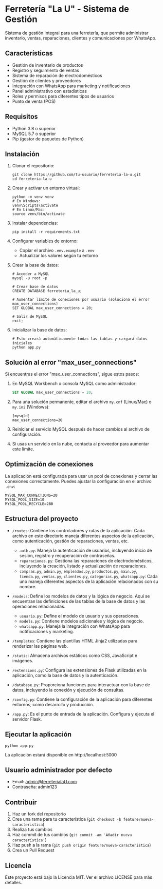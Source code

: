 # Ferretería "La U" - Sistema de Gestión

Sistema de gestión integral para una ferretería, que permite administrar inventario, ventas, reparaciones, clientes y comunicaciones por WhatsApp.

## Características

- Gestión de inventario de productos
- Registro y seguimiento de ventas
- Sistema de reparación de electrodomésticos
- Gestión de clientes y proveedores
- Integración con WhatsApp para marketing y notificaciones
- Panel administrativo con estadísticas
- Roles y permisos para diferentes tipos de usuarios
- Punto de venta (POS)

## Requisitos

- Python 3.8 o superior
- MySQL 5.7 o superior
- Pip (gestor de paquetes de Python)

## Instalación

1. Clonar el repositorio:
   ```
   git clone https://github.com/tu-usuario/ferreteria-la-u.git
   cd ferreteria-la-u
   ```

2. Crear y activar un entorno virtual:
   ```
   python -m venv venv
   # En Windows:
   venv\Scripts\activate
   # En Linux/Mac:
   source venv/bin/activate
   ```

3. Instalar dependencias:
   ```
   pip install -r requirements.txt
   ```

4. Configurar variables de entorno:
   - Copiar el archivo `.env.example` a `.env`
   - Actualizar los valores según tu entorno

5. Crear la base de datos:
   ```
   # Acceder a MySQL
   mysql -u root -p
   
   # Crear base de datos
   CREATE DATABASE ferreteria_la_u;
   
   # Aumentar límite de conexiones por usuario (soluciona el error max_user_connections)
   SET GLOBAL max_user_connections = 20;
   
   # Salir de MySQL
   exit;
   ```

6. Inicializar la base de datos:
   ```
   # Esto creará automáticamente todas las tablas y cargará datos iniciales
   python app.py
   ```

## Solución al error "max_user_connections"

Si encuentras el error "max_user_connections", sigue estos pasos:

1. En MySQL Workbench o consola MySQL como administrador:
   ```sql
   SET GLOBAL max_user_connections = 20;
   ```

2. Para una solución permanente, editar el archivo `my.cnf` (Linux/Mac) o `my.ini` (Windows):
   ```
   [mysqld]
   max_user_connections=20
   ```

3. Reiniciar el servicio MySQL después de hacer cambios al archivo de configuración.

4. Si usas un servicio en la nube, contacta al proveedor para aumentar este límite.

## Optimización de conexiones

La aplicación está configurada para usar un pool de conexiones y cerrar las conexiones correctamente. Puedes ajustar la configuración en el archivo `.env`:

```
MYSQL_MAX_CONNECTIONS=20
MYSQL_POOL_SIZE=10
MYSQL_POOL_RECYCLE=280
```

## Estructura del proyecto

- `/routes`: Contiene los controladores y rutas de la aplicación. Cada archivo en este directorio maneja diferentes aspectos de la aplicación, como autenticación, gestión de reparaciones, ventas, etc.
  - `auth.py`: Maneja la autenticación de usuarios, incluyendo inicio de sesión, registro y recuperación de contraseñas.
  - `reparaciones.py`: Gestiona las reparaciones de electrodomésticos, incluyendo la creación, listado y actualización de reparaciones.
  - `compras.py`, `admin.py`, `empleados.py`, `productos.py`, `main.py`, `tienda.py`, `ventas.py`, `clientes.py`, `categorias.py`, `whatsapp.py`: Cada uno maneja diferentes aspectos de la aplicación relacionados con su nombre.

- `/models`: Define los modelos de datos y la lógica de negocio. Aquí se encuentran las definiciones de las tablas de la base de datos y las operaciones relacionadas.
  - `usuario.py`: Define el modelo de usuario y sus operaciones.
  - `models.py`: Contiene modelos adicionales y lógica de negocio.
  - `whatsapp.py`: Maneja la integración con WhatsApp para notificaciones y marketing.

- `/templates`: Contiene las plantillas HTML Jinja2 utilizadas para renderizar las páginas web.

- `/static`: Almacena archivos estáticos como CSS, JavaScript e imágenes.

- `/extensions.py`: Configura las extensiones de Flask utilizadas en la aplicación, como la base de datos y la autenticación.

- `/database.py`: Proporciona funciones para interactuar con la base de datos, incluyendo la conexión y ejecución de consultas.

- `/config.py`: Contiene la configuración de la aplicación para diferentes entornos, como desarrollo y producción.

- `/app.py`: Es el punto de entrada de la aplicación. Configura y ejecuta el servidor Flask.

## Ejecutar la aplicación

```
python app.py
```

La aplicación estará disponible en http://localhost:5000

## Usuario administrador por defecto

- Email: admin@ferreterialaU.com
- Contraseña: admin123

## Contribuir

1. Haz un fork del repositorio
2. Crea una rama para tu característica (`git checkout -b feature/nueva-caracteristica`)
3. Realiza tus cambios
4. Haz commit de tus cambios (`git commit -am 'Añadir nueva característica'`)
5. Haz push a la rama (`git push origin feature/nueva-caracteristica`)
6. Crea un Pull Request

## Licencia

Este proyecto está bajo la Licencia MIT. Ver el archivo LICENSE para más detalles. 
